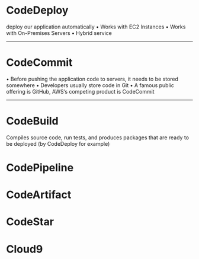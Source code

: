 # CodeDeploy
deploy our application automatically
• Works with EC2 Instances
• Works with On-Premises Servers
• Hybrid service
________________
# CodeCommit 
• Before pushing the application code to servers, it needs to be stored somewhere
• Developers usually store code in Git
• A famous public offering is GitHub, AWS’s competing product is CodeCommit
______________
# CodeBuild
Compiles source code, run tests, and produces packages that are ready to be deployed (by CodeDeploy for example)
# CodePipeline
# CodeArtifact
# CodeStar
# Cloud9
